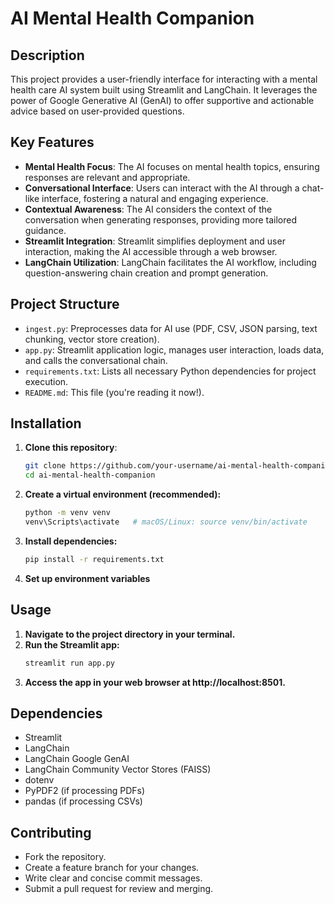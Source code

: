 # AI Mental Health Companion

## Description

This project provides a user-friendly interface for interacting with a mental health care AI system built using Streamlit and LangChain. It leverages the power of Google Generative AI (GenAI) to offer supportive and actionable advice based on user-provided questions.

## Key Features

- **Mental Health Focus**: The AI focuses on mental health topics, ensuring responses are relevant and appropriate.
- **Conversational Interface**: Users can interact with the AI through a chat-like interface, fostering a natural and engaging experience.
- **Contextual Awareness**: The AI considers the context of the conversation when generating responses, providing more tailored guidance.
- **Streamlit Integration**: Streamlit simplifies deployment and user interaction, making the AI accessible through a web browser.
- **LangChain Utilization**: LangChain facilitates the AI workflow, including question-answering chain creation and prompt generation.

## Project Structure

- `ingest.py`: Preprocesses data for AI use (PDF, CSV, JSON parsing, text chunking, vector store creation).
- `app.py`: Streamlit application logic, manages user interaction, loads data, and calls the conversational chain.
- `requirements.txt`: Lists all necessary Python dependencies for project execution.
- `README.md`: This file (you're reading it now!).

## Installation

1. **Clone this repository**:
   ```bash
   git clone https://github.com/your-username/ai-mental-health-companion.git
   cd ai-mental-health-companion
   ```
2. **Create a virtual environment (recommended):**
   ```bash
   python -m venv venv
   venv\Scripts\activate   # macOS/Linux: source venv/bin/activate
   ```
3. **Install dependencies:**
   ```bash
   pip install -r requirements.txt
   ```
4. **Set up environment variables**

## Usage

1. **Navigate to the project directory in your terminal.**
2. **Run the Streamlit app:**
   ```bash
   streamlit run app.py
   ```
3. **Access the app in your web browser at http://localhost:8501.**

## Dependencies

- Streamlit
- LangChain
- LangChain Google GenAI
- LangChain Community Vector Stores (FAISS)
- dotenv
- PyPDF2 (if processing PDFs)
- pandas (if processing CSVs)

## Contributing

- Fork the repository.
- Create a feature branch for your changes.
- Write clear and concise commit messages.
- Submit a pull request for review and merging.
